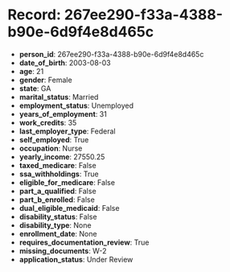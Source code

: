 # Record: 267ee290-f33a-4388-b90e-6d9f4e8d465c

- **person_id**: 267ee290-f33a-4388-b90e-6d9f4e8d465c
- **date_of_birth**: 2003-08-03
- **age**: 21
- **gender**: Female
- **state**: GA
- **marital_status**: Married
- **employment_status**: Unemployed
- **years_of_employment**: 31
- **work_credits**: 35
- **last_employer_type**: Federal
- **self_employed**: True
- **occupation**: Nurse
- **yearly_income**: 27550.25
- **taxed_medicare**: False
- **ssa_withholdings**: True
- **eligible_for_medicare**: False
- **part_a_qualified**: False
- **part_b_enrolled**: False
- **dual_eligible_medicaid**: False
- **disability_status**: False
- **disability_type**: None
- **enrollment_date**: None
- **requires_documentation_review**: True
- **missing_documents**: W-2
- **application_status**: Under Review